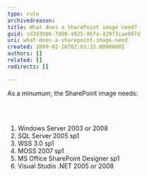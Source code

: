 ```yaml
---
type: rule
archivedreason: 
title: What does a SharePoint image need?
guid: cd393b06-7d80-4925-96fa-42973cae807d
uri: what-does-a-sharepoint-image-need
created: 2009-02-26T02:03:33.0000000Z
authors: []
related: []
redirects: []

---
```



<span>As a minumum, the SharePoint image needs&#58; <span style="display&#58;inline-block;"></span></span>
<br><excerpt class='endintro'></excerpt><br>
<p><br></p>
<ol>
<li>Windows Server 2003 or 2008 
</li>
<li>SQL Server 2005 sp1 
</li>
<li>WSS 3.0 sp1 
</li>
<li>MOSS 2007 sp1 
</li>
<li>MS Office SharePoint Designer sp1 
</li>
<li>Visual Studio .NET 2005 or 2008 </li></ol>


